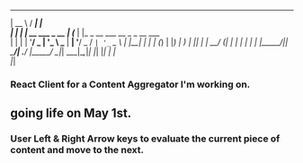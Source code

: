 
  _____                     _____ _                            
 |  __ \                   / ____| |                           
 | |  | |_ __ ___  _ __   | (___ | |_ _ __ ___  __ _ _ __ ___  
 | |  | | '__/ _ \| '_ \   \___ \| __| '__/ _ \/ _` | '_ ` _ \ 
 | |__| | | | (_) | |_) |  ____) | |_| | |  __/ (_| | | | | | |
 |_____/|_|  \___/| .__/  |_____/ \__|_|  \___|\__,_|_| |_| |_|
                  | |                                          
                  |_|                                          


### React Client for a Content Aggregator I'm working on.

## going life on May 1st. 



### User Left & Right Arrow keys to evaluate the current piece of content and move to the next.

